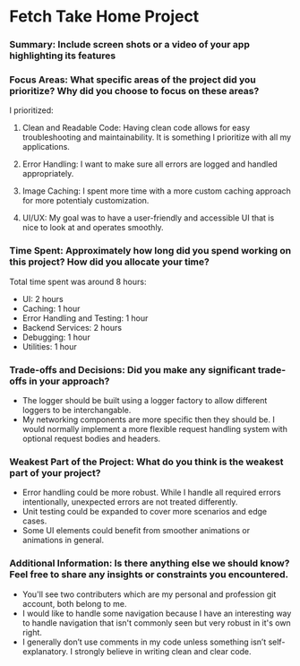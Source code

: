 # Fetch Take Home Project

### Summary: Include screen shots or a video of your app highlighting its features

### Focus Areas: What specific areas of the project did you prioritize? Why did you choose to focus on these areas?

I prioritized:
1. Clean and Readable Code:
   Having clean code allows for easy troubleshooting and maintainability. It is something I prioritize with all my applications.

2. Error Handling:
   I want to make sure all errors are logged and handled appropriately.

3. Image Caching:
   I spent more time with a more custom caching approach for more potentialy customization.

4. UI/UX:
   My goal was to have a user-friendly and accessible UI that is nice to look at and operates smoothly.

### Time Spent: Approximately how long did you spend working on this project? How did you allocate your time?

Total time spent was around 8 hours:
* UI: 2 hours
* Caching: 1 hour
* Error Handling and Testing: 1 hour
* Backend Services: 2 hours
* Debugging: 1 hour
* Utilities: 1 hour

### Trade-offs and Decisions: Did you make any significant trade-offs in your approach?
* The logger should be built using a logger factory to allow different loggers to be interchangable.
* My networking components are more specific then they should be. I would normally implement a more flexible request handling system with optional request bodies and headers.

### Weakest Part of the Project: What do you think is the weakest part of your project?
* Error handling could be more robust. While I handle all required errors intentionally, unexpected errors are not treated differently.
* Unit testing could be expanded to cover more scenarios and edge cases.
* Some UI elements could benefit from smoother animations or animations in general.
  
### Additional Information: Is there anything else we should know? Feel free to share any insights or constraints you encountered.
* You'll see two contributers which are my personal and profession git account, both belong to me.
* I would like to handle some navigation because I have an interesting way to handle navigation that isn't commonly seen but very robust in it's own right.
* I generally don’t use comments in my code unless something isn’t self-explanatory. I strongly believe in writing clean and clear code.
